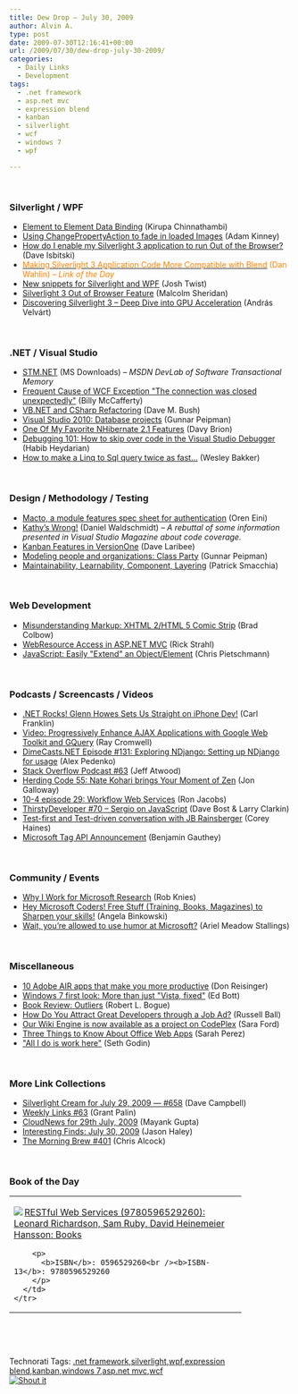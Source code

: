 ```yaml
---
title: Dew Drop – July 30, 2009
author: Alvin A.
type: post
date: 2009-07-30T12:16:41+00:00
url: /2009/07/30/dew-drop-july-30-2009/
categories:
  - Daily Links
  - Development
tags:
  - .net framework
  - asp.net mvc
  - expression blend
  - kanban
  - silverlight
  - wcf
  - windows 7
  - wpf

---
```

&#160;

### Silverlight / WPF

  * [Element to Element Data Binding][1] (Kirupa Chinnathambi)
  * [Using ChangePropertyAction to fade in loaded Images][2] (Adam Kinney)
  * [How do I enable my Silverlight 3 application to run Out of the Browser?][3] (Dave Isbitski)
  * [<font color="#ff8000">Making Silverlight 3 Application Code More Compatible with Blend</font>][4] <font color="#ff8000">(Dan Wahlin) <em>– Link of the Day</em></font>
  * [New snippets for Silverlight and WPF][5] (Josh Twist)
  * [Silverlight 3 Out of Browser Feature][6] (Malcolm Sheridan)
  * [Discovering Silverlight 3 – Deep Dive into GPU Acceleration][7] (András Velvárt)

&#160;

### .NET / Visual Studio

  * [STM.NET][8] (MS Downloads) _&#8211; MSDN DevLab of Software Transactional Memory_
  * [Frequent Cause of WCF Exception "The connection was closed unexpectedly"][9] (Billy McCafferty)
  * [VB.NET and CSharp Refactoring][10] (Dave M. Bush)
  * [Visual Studio 2010: Database projects][11] (Gunnar Peipman)
  * [One Of My Favorite NHibernate 2.1 Features][12] (Davy Brion)
  * [Debugging 101: How to skip over code in the Visual Studio Debugger][13] (Habib Heydarian)
  * [How to make a Linq to Sql query twice as fast…][14] (Wesley Bakker)

&#160;

### Design / Methodology / Testing

  * [Macto, a module features spec sheet for authentication][15] (Oren Eini)
  * [Kathy&#8217;s Wrong!][16] (Daniel Waldschmidt) _– A rebuttal of some information presented in Visual Studio Magazine about code coverage._
  * [Kanban Features in VersionOne][17] (Dave Laribee)
  * [Modeling people and organizations: Class Party][18] (Gunnar Peipman)
  * [Maintainability, Learnability, Component, Layering][19] (Patrick Smacchia)

&#160;

### Web Development

  * [Misunderstanding Markup: XHTML 2/HTML 5 Comic Strip][20] (Brad Colbow)
  * [WebResource Access in ASP.NET MVC][21] (Rick Strahl)
  * [JavaScript: Easily "Extend" an Object/Element][22] (Chris Pietschmann)

&#160;

### Podcasts / Screencasts / Videos

  * [.NET Rocks! Glenn Howes Sets Us Straight on iPhone Dev!][23] (Carl Franklin)
  * [Video: Progressively Enhance AJAX Applications with Google Web Toolkit and GQuery][24] (Ray Cromwell)
  * [DimeCasts.NET Episode #131: Exploring NDjango: Setting up NDjango for usage][25] (Alex Pedenko)
  * [Stack Overflow Podcast #63][26] (Jeff Atwood)
  * [Herding Code 55: Nate Kohari brings Your Moment of Zen][27] (Jon Galloway)
  * [10-4 episode 29: Workflow Web Services][28] (Ron Jacobs)
  * [ThirstyDeveloper #70 &#8211; Sergio on JavaScript][29] (Dave Bost & Larry Clarkin)
  * [Test-first and Test-driven conversation with JB Rainsberger][30] (Corey Haines)
  * [Microsoft Tag API Announcement][31] (Benjamin Gauthey)

&#160;

### Community / Events

  * [Why I Work for Microsoft Research][32] (Rob Knies)
  * [Hey Microsoft Coders! Free Stuff (Training, Books, Magazines) to Sharpen your skills!][33] (Angela Binkowski)
  * [Wait, you’re allowed to use humor at Microsoft?][34] (Ariel Meadow Stallings)

&#160;

### Miscellaneous

  * [10 Adobe AIR apps that make you more productive][35] (Don Reisinger)
  * [Windows 7 first look: More than just "Vista, fixed"][36] (Ed Bott)
  * [Book Review: Outliers][37] (Robert L. Bogue)
  * [How Do You Attract Great Developers through a Job Ad?][38] (Russell Ball)
  * [Our Wiki Engine is now available as a project on CodePlex][39] (Sara Ford)
  * [Three Things to Know About Office Web Apps][40] (Sarah Perez)
  * ["All I do is work here"][41] (Seth Godin)

&#160;

### More Link Collections

  * [Silverlight Cream for July 29, 2009 &#8212; #658][42] (Dave Campbell)
  * [Weekly Links #63][43] (Grant Palin)
  * [CloudNews for 29th July, 2009][44] (Mayank Gupta)
  * [Interesting Finds: July 30, 2009][45] (Jason Haley)
  * [The Morning Brew #401][46] (Chris Alcock)

&#160;

### Book of the Day

<div style="padding-bottom: 0px; margin: 0px; padding-left: 0px; padding-right: 0px; display: inline; float: none; padding-top: 0px" id="scid:7dc1bd33-94bd-46fd-a20b-0131235bcd47:7439bb25-0e94-4c58-a238-c36ffa4d9208" class="wlWriterSmartContent">
  <table cellspacing="0" cellpadding="2" width="400" border="0" unselectable="on">
    <tr>
      <td valign="top" width="400">
        <p>
          <a title="RESTful Web Services (9780596529260): Leonard Richardson, Sam Ruby, David Heinemeier Hansson: Books" href="http://www.amazon.com/exec/obidos/ASIN/0596529260/alvinashcraft-20"><img data-recalc-dims="1" decoding="async" src="https://i0.wp.com/images.amazon.com/images/P/0596529260.01.MZZZZZZZ.jpg?w=660" border="0" align="left" style="float:left" />RESTful Web Services (9780596529260): Leonard Richardson, Sam Ruby, David Heinemeier Hansson: Books</a>
        </p>
        
        <p>
          <b>ISBN</b>: 0596529260<br /><b>ISBN-13</b>: 9780596529260
        </p>
      </td>
    </tr>
  </table>
</div>

&#160;

<div style="padding-bottom: 0px; margin: 0px; padding-left: 0px; padding-right: 0px; display: inline; float: none; padding-top: 0px" id="scid:C16BAC14-9A3D-4c50-9394-FBFEF7A93539:a0e2fa37-57ea-412d-bd6e-a2f8f8d3bf4a" class="wlWriterSmartContent">
  <!--dotnetkickit-->
</div>

&#160;

<div style="padding-bottom: 0px; margin: 0px; padding-left: 0px; padding-right: 0px; display: inline; float: none; padding-top: 0px" id="scid:0767317B-992E-4b12-91E0-4F059A8CECA8:895131b7-d198-46d1-9cd8-3c18e5828e52" class="wlWriterSmartContent">
  Technorati Tags: <a href="http://technorati.com/tags/.net+framework" rel="tag">.net framework</a>,<a href="http://technorati.com/tags/silverlight" rel="tag">silverlight</a>,<a href="http://technorati.com/tags/wpf" rel="tag">wpf</a>,<a href="http://technorati.com/tags/expression+blend" rel="tag">expression blend</a>,<a href="http://technorati.com/tags/kanban" rel="tag">kanban</a>,<a href="http://technorati.com/tags/windows+7" rel="tag">windows 7</a>,<a href="http://technorati.com/tags/asp.net+mvc" rel="tag">asp.net mvc</a>,<a href="http://technorati.com/tags/wcf" rel="tag">wcf</a>
</div>

<div class="wlWriterHeaderFooter" style="margin:0px; padding:0px 0px 0px 0px;">
  <div class="shoutIt">
    <a rev="vote-for" href="http://dotnetshoutout.com/Submit?url=http%3a%2f%2fwww.alvinashcraft.com%2f2009%2f07%2f30%2fdew-drop-july-30-2009%2f&title=Dew+Drop+-+July+30%2c+2009"><img decoding="async" alt="Shout it" src="http://dotnetshoutout.com/image.axd?url=https://morningdew-bpc6g3a0fgaxdxcu.eastus2-01.azurewebsites.net/2009/07/30/dew-drop-july-30-2009/" style="border:0px" /></a>
  </div>
</div>

 [1]: http://www.kirupa.com/blend_silverlight/element_to_element_data_binding_pg1.htm
 [2]: http://feedproxy.google.com/~r/AdamKinney/~3/EOFPEfnwl4I/Using-ChangePropertyAction-to-fade-in-loaded-Images
 [3]: http://blogs.msdn.com/davedev/archive/2009/07/29/how-do-i-enable-my-silverlight-3-application-to-run-out-of-the-browser.aspx
 [4]: http://weblogs.asp.net/dwahlin/archive/2009/07/29/making-silverlight-3-application-code-more-compatible-with-blend.aspx
 [5]: http://www.thejoyofcode.com/New_snippets_for_Silverlight_and_WPF.aspx
 [6]: http://feedproxy.google.com/~r/netCurryRecentArticles/~3/6dQhn6W51dM/ShowArticle.aspx
 [7]: http://dotneteers.net/blogs/vbandi/archive/2009/07/30/discovering-silverlight-3-deep-dive-into-gpu-acceleration.aspx
 [8]: http://feedproxy.google.com/~r/MicrosoftDownloadCenter/~3/ro39HOjYjr0/details.aspx
 [9]: http://feedproxy.google.com/~r/Devlicious/~3/-OCj7ISvLqc/frequent-cause-of-wcf-exception-quot-the-connection-was-closed-unexpectedly-quot.aspx
 [10]: http://blog.dmbcllc.com/2009/07/29/vb-net-and-csharp-refactoring/
 [11]: http://feedproxy.google.com/~r/gunnarpeipman/~3/km_CzLW0k9U/visual-studio-2010-database-projects.aspx
 [12]: http://feedproxy.google.com/~r/davybrion/~3/PtiHGlbYBSU/
 [13]: http://blogs.msdn.com/habibh/archive/2009/07/30/debugging-101-how-to-skip-over-code-in-the-visual-studio-debugger.aspx
 [14]: http://weblogs.asp.net/wesleybakker/archive/2009/07/30/how-to-make-a-linq-to-sql-query-twice-as-fast.aspx
 [15]: http://feedproxy.google.com/~r/AyendeRahien/~3/k5UGzJQEULc/macto-a-module-features-spec-sheet-for-authentication.aspx
 [16]: http://feedproxy.google.com/~r/NCover/~3/g8t1L29A1_4/kathy's-wrong
 [17]: http://feedproxy.google.com/~r/thebeelog/~3/U8Njt_G_ST0/kanban-features-in-versionone.aspx
 [18]: http://feedproxy.google.com/~r/gunnarpeipman/~3/UdyZonIeIZM/modeling-people-and-organizations-class-party.aspx
 [19]: http://codebetter.com/blogs/patricksmacchia/archive/2009/07/29/maintainability-learnability-component-layering.aspx
 [20]: http://www.smashingmagazine.com/2009/07/29/misunderstanding-markup-xhtml-2-comic-strip/
 [21]: http://west-wind.com/weblog/posts/842507.aspx
 [22]: http://pietschsoft.com/post.aspx?id=a2d820aa-2a18-491e-8552-cf6f30ff4913
 [23]: http://www.dotnetrocks.com/default.aspx?ShowNum=468
 [24]: http://feeds.dzone.com/~r/zones/dotnet/~3/dwuzdUZ9nVA/video-progressively-enhance
 [25]: http://feedproxy.google.com/~r/Dimecastsnet--InformAndEducateIn10MinutesOrLess/~3/-3WppC0-fTw/131
 [26]: http://blog.stackoverflow.com/2009/07/podcast-63/
 [27]: http://feedproxy.google.com/~r/HerdingCode/~3/knODqNS4BPc/
 [28]: http://channel9.msdn.com/shows/10-4/10-4-episode-29-Workflow-Web-Services/
 [29]: http://feedproxy.google.com/~r/ThirstyDeveloperPodcast/~3/g6ZqfffmztM/70SergioOnJavaScript.aspx
 [30]: http://programmingtour.blogspot.com/2009/07/test-first-and-test-driven-conversation.html
 [31]: http://blogs.msdn.com/tag/archive/2009/07/23/microsoft-tag-api-announcement.aspx
 [32]: http://research.microsoft.com/en-us/news/features/15_whyiworkhere.aspx
 [33]: http://blogs.msdn.com/angelab/archive/2009/07/29/hey-microsoft-coders-free-stuff-training-books-magazines-to-sharpen-your-skills.aspx
 [34]: http://www.microspotting.com/2009/07/office-offline
 [35]: http://feedproxy.google.com/~r/webware/~3/rnh3T_Jr1dA/8301-17939_109-10297798-2.html
 [36]: http://feedproxy.google.com/~r/zdnet/Bott/~3/MOb0qRL-Pns/
 [37]: http://feedproxy.google.com/~r/sharepointmvpblogs/~3/xRK5v-tFBgU/book-review-outliers.aspx
 [38]: http://feedproxy.google.com/~r/caffeinatedcoder/ProY/~3/rp9j4CQOJkU/
 [39]: http://blogs.msdn.com/codeplex/archive/2009/07/29/our-wiki-engine-is-now-available-as-a-project-on-codeplex.aspx
 [40]: http://on10.net/blogs/sarahintampa/Three-Things-to-Know-About-Office-Web-Apps/
 [41]: http://feedproxy.google.com/~r/typepad/sethsmainblog/~3/pwCvSmAl91E/all-i-do-is-work-here.html
 [42]: http://geekswithblogs.net/WynApseTechnicalMusings/archive/2009/07/29/133791.aspx
 [43]: http://grantpalin.com/2009/07/29/weekly-links-63/
 [44]: http://feedproxy.google.com/~r/CloudAve/~3/q-TJ6E-3RXc/cloudnews-for-29th-july-2009
 [45]: http://jasonhaley.com/blog/post.aspx?id=e3d99be3-b3f2-42e0-9619-1126bb4d0368
 [46]: http://feedproxy.google.com/~r/ReflectivePerspective/~3/B4NG60rSqFE/